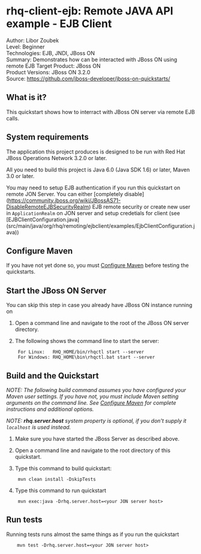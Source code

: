 rhq-client-ejb: Remote JAVA API example - EJB Client
======================================================
Author: Libor Zoubek  
Level: Beginner  
Technologies: EJB, JNDI, JBoss ON  
Summary: Demonstrates how can be interacted with JBoss ON using remote EJB 
Target Product: JBoss ON  
Product Versions: JBoss ON 3.2.0  
Source: <https://github.com/jboss-developer/jboss-on-quickstarts/>  

What is it?
-----------

This quickstart shows how to interract with JBoss ON server via remote EJB calls.

System requirements
-------------------

The application this project produces is designed to be run with Red Hat JBoss Operations Network 3.2.0 or later. 

All you need to build this project is Java 6.0 (Java SDK 1.6) or later, Maven 3.0 or later.

You may need to setup EJB authentication if you run this quickstart on remote JON Server. You can either  [completely disable] 
(https://community.jboss.org/wiki/JBossAS71-DisableRemoteEJBSecurityRealm) EJB remote security or create new user in `ApplicationRealm` on JON server and setup credetials for client (see [EJBClientConfiguration.java] (src/main/java/org/rhq/remoting/ejbclient/examples/EjbClientConfiguration.java))

 
Configure Maven
---------------

If you have not yet done so, you must [Configure Maven](https://github.com/jboss-developer/jboss-eap-quickstarts#configure-maven) 
before testing the quickstarts.


Start the JBoss ON Server
-------------------------

You can skip this step in case you already have JBoss ON instance running on 

1. Open a command line and navigate to the root of the JBoss ON server directory.
2. The following shows the command line to start the server:

        For Linux:   RHQ_HOME/bin/rhqctl start --server
        For Windows: RHQ_HOME\bin\rhqctl.bat start --server


Build and the Quickstart
-------------------------

_NOTE: The following build command assumes you have configured your Maven user settings. If you have not, you must include Maven 
setting arguments on the command line. See [Configure Maven](https://github.com/jboss-developer/jboss-eap-quickstarts#configure-maven) for complete instructions and additional options._

_NOTE: **rhq.server.host** system property is optional, if you don't supply it `localhost` is used instead._

1. Make sure you have started the JBoss Server as described above.
2. Open a command line and navigate to the root directory of this quickstart.
3. Type this command to build quickstart:

        mvn clean install -DskipTests

4. Type this command to run quickstart        
        
        mvn exec:java -Drhq.server.host=<your JON server host> 

Run tests
---------------------

Running tests runs almost the same things as if you run the quickstart

        mvn test -Drhq.server.host=<your JON server host>
